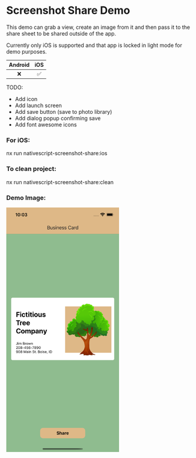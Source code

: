 # Screenshot Share Demo

This demo can grab a view, create an image from it and then pass it to the share sheet to be shared outside of the app.

Currently only iOS is supported and that app is locked in light mode for demo purposes.

| Android |        iOS         |
| :-----: | :----------------: |
|   :x:   | :white_check_mark: |

TODO:
* Add icon
* Add launch screen
* Add save button (save to photo library)
* Add dialog popup confirming save
* Add font awesome icons

### For iOS:

nx run nativescript-screenshot-share:ios

### To clean project:

nx run nativescript-screenshot-share:clean

### Demo Image:

<img width="300" height="650" src="demo.png"></img>

